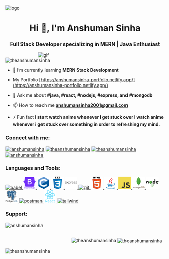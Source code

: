 ![logo](https://github.com/theanshumansinha/AnshumanSinha/blob/main/Banner.png)

<h1 align="center">Hi 👋, I'm Anshuman Sinha</h1>
<h3 align="center">Full Stack Developer specializing in MERN | Java Enthusiast</h3>

<img align="right" alt="gif" width="400" src="https://user-images.githubusercontent.com/55389276/140866485-8fb1c876-9a8f-4d6a-98dc-08c4981eaf70.gif">

<p align="left"> <img src="https://komarev.com/ghpvc/?username=theanshumansinha&label=Profile%20views&color=0e75b6&style=flat" alt="theanshumansinha" /> </p>

- 🌱 I’m currently learning **MERN Stack Development**

- My Portfolio [https://anshumansinha-portfolio.netlify.app/](https://anshumansinha-portfolio.netlify.app/)

- 💬 Ask me about **#java, #react, #nodejs, #express, and #mongodb**

- 📫 How to reach me **anshumansinha2001@gmail.com**

- ⚡ Fun fact **I start watch anime whenever I get stuck over I watch anime whenever i get stuck over something in order to refreshing my mind.**

<h3 align="left">Connect with me:</h3>
<p align="left">
<a href="https://twitter.com/ianshumansinha" target="blank"><img align="center" src="https://raw.githubusercontent.com/rahuldkjain/github-profile-readme-generator/master/src/images/icons/Social/twitter.svg" alt="ianshumansinha" height="30" width="40" /></a>
<a href="https://linkedin.com/in/theanshumansinha" target="blank"><img align="center" src="https://raw.githubusercontent.com/rahuldkjain/github-profile-readme-generator/master/src/images/icons/Social/linked-in-alt.svg" alt="theanshumansinha" height="30" width="40" /></a>
<a href="https://instagram.com/theanshumansinha" target="blank"><img align="center" src="https://raw.githubusercontent.com/rahuldkjain/github-profile-readme-generator/master/src/images/icons/Social/instagram.svg" alt="theanshumansinha" height="30" width="40" /></a>
<a href="https://www.hackerrank.com/anshumansinha" target="blank"><img align="center" src="https://raw.githubusercontent.com/rahuldkjain/github-profile-readme-generator/master/src/images/icons/Social/hackerrank.svg" alt="anshumansinha" height="30" width="40" /></a>
</p>

<h3 align="left">Languages and Tools:</h3>
<p align="left"> <a href="https://babeljs.io/" target="_blank" rel="noreferrer"> <img src="https://www.vectorlogo.zone/logos/babeljs/babeljs-icon.svg" alt="babel" width="40" height="40"/> </a> <a href="https://getbootstrap.com" target="_blank" rel="noreferrer"> <img src="https://raw.githubusercontent.com/devicons/devicon/master/icons/bootstrap/bootstrap-plain-wordmark.svg" alt="bootstrap" width="40" height="40"/> </a> <a href="https://www.cprogramming.com/" target="_blank" rel="noreferrer"> <img src="https://raw.githubusercontent.com/devicons/devicon/master/icons/c/c-original.svg" alt="c" width="40" height="40"/> </a> <a href="https://www.w3schools.com/css/" target="_blank" rel="noreferrer"> <img src="https://raw.githubusercontent.com/devicons/devicon/master/icons/css3/css3-original-wordmark.svg" alt="css3" width="40" height="40"/> </a> <a href="https://expressjs.com" target="_blank" rel="noreferrer"> <img src="https://raw.githubusercontent.com/devicons/devicon/master/icons/express/express-original-wordmark.svg" alt="express" width="40" height="40"/> </a> <a href="https://git-scm.com/" target="_blank" rel="noreferrer"> <img src="https://www.vectorlogo.zone/logos/git-scm/git-scm-icon.svg" alt="git" width="40" height="40"/> </a> <a href="https://www.w3.org/html/" target="_blank" rel="noreferrer"> <img src="https://raw.githubusercontent.com/devicons/devicon/master/icons/html5/html5-original-wordmark.svg" alt="html5" width="40" height="40"/> </a> <a href="https://www.java.com" target="_blank" rel="noreferrer"> <img src="https://raw.githubusercontent.com/devicons/devicon/master/icons/java/java-original.svg" alt="java" width="40" height="40"/> </a> <a href="https://developer.mozilla.org/en-US/docs/Web/JavaScript" target="_blank" rel="noreferrer"> <img src="https://raw.githubusercontent.com/devicons/devicon/master/icons/javascript/javascript-original.svg" alt="javascript" width="40" height="40"/> </a> <a href="https://www.mongodb.com/" target="_blank" rel="noreferrer"> <img src="https://raw.githubusercontent.com/devicons/devicon/master/icons/mongodb/mongodb-original-wordmark.svg" alt="mongodb" width="40" height="40"/> </a> <a href="https://nodejs.org" target="_blank" rel="noreferrer"> <img src="https://raw.githubusercontent.com/devicons/devicon/master/icons/nodejs/nodejs-original-wordmark.svg" alt="nodejs" width="40" height="40"/> </a> <a href="https://www.postgresql.org" target="_blank" rel="noreferrer"> <img src="https://raw.githubusercontent.com/devicons/devicon/master/icons/postgresql/postgresql-original-wordmark.svg" alt="postgresql" width="40" height="40"/> </a> <a href="https://postman.com" target="_blank" rel="noreferrer"> <img src="https://www.vectorlogo.zone/logos/getpostman/getpostman-icon.svg" alt="postman" width="40" height="40"/> </a> <a href="https://reactjs.org/" target="_blank" rel="noreferrer"> <img src="https://raw.githubusercontent.com/devicons/devicon/master/icons/react/react-original-wordmark.svg" alt="react" width="40" height="40"/> </a> <a href="https://tailwindcss.com/" target="_blank" rel="noreferrer"> <img src="https://www.vectorlogo.zone/logos/tailwindcss/tailwindcss-icon.svg" alt="tailwind" width="40" height="40"/> </a> </p>

<h3 align="left">Support:</h3>
<p><a href="https://www.buymeacoffee.com/anshumansinha"> <img align="left" src="https://cdn.buymeacoffee.com/buttons/v2/default-yellow.png" height="50" width="210" alt="anshumansinha" /></a></p><br><br>

<p><img align="left" src="https://github-readme-stats.vercel.app/api/top-langs?username=theanshumansinha&show_icons=true&locale=en&layout=compact" alt="theanshumansinha" /></p>

<p>&nbsp;<img align="center" src="https://github-readme-stats.vercel.app/api?username=theanshumansinha&show_icons=true&locale=en" alt="theanshumansinha" /></p>

<p><img align="center" src="https://github-readme-streak-stats.herokuapp.com/?user=theanshumansinha&" alt="theanshumansinha" /></p>
